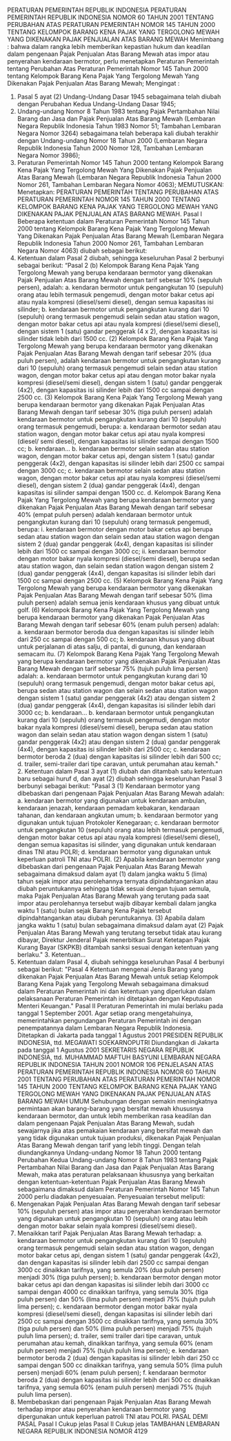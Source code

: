  PERATURAN PEMERINTAH REPUBLIK INDONESIA PERATURAN PEMERINTAH REPUBLIK INDONESIA NOMOR 60 TAHUN 2001 TENTANG PERUBAHAN ATAS PERATURAN PEMERINTAH NOMOR 145 TAHUN 2000 TENTANG KELOMPOK BARANG KENA PAJAK YANG TERGOLONG MEWAH YANG DIKENAKAN PAJAK PENJUALAN ATAS BARANG MEWAH
Menimbang :
 bahwa dalam rangka lebih memberikan kepastian hukum dan keadilan dalam pengenaan Pajak Penjualan Atas Barang Mewah atas impor atau penyerahan kendaraan bermotor, perlu menetapkan Peraturan Pemerintah tentang Perubahan Atas Peraturan Pemerintah Nomor 145 Tahun 2000 tentang Kelompok Barang Kena Pajak Yang Tergolong Mewah Yang Dikenakan Pajak Penjualan Atas Barang Mewah;
Mengingat :

1. Pasal 5 ayat (2) Undang-Undang Dasar 1945 sebagaimana telah diubah dengan Perubahan Kedua Undang-Undang Dasar 1945;
2. Undang-undang Nomor 8 Tahun 1983 tentang Pajak Pertambahan Nilai Barang dan Jasa dan Pajak Penjualan Atas Barang Mewah (Lembaran Negara Republik Indonesia Tahun 1983 Nomor 51; Tambahan Lembaran Negara Nomor 3264) sebagaimana telah beberapa kali diubah terakhir dengan Undang-undang Nomor 18 Tahun 2000 (Lembaran Negara Republik Indonesia Tahun 2000 Nomor 128, Tambahan Lembaran Negara Nomor 3986);
3. Peraturan Pemerintah Nomor 145 Tahun 2000 tentang Kelompok Barang Kena Pajak Yang Tergolong Mewah Yang Dikenakan Pajak Penjualan Atas Barang Mewah (Lembaran Negara Republik Indonesia Tahun 2000 Nomor 261, Tambahan Lembaran Negara Nomor 4063);
MEMUTUSKAN:
 Menetapkan: PERATURAN PEMERINTAH TENTANG PERUBAHAN ATAS PERATURAN PEMERINTAH NOMOR 145 TAHUN 2000 TENTANG KELOMPOK BARANG KENA PAJAK YANG TERGOLONG MEWAH YANG DIKENAKAN PAJAK PENJUALAN ATAS BARANG MEWAH.
Pasal I
Beberapa ketentuan dalam Peraturan Pemerintah Nomor 145 Tahun 2000 tentang Kelompok Barang Kena Pajak Yang Tergolong Mewah Yang Dikenakan Pajak Penjualan Atas Barang Mewah (Lembaran Negara Republik Indonesia Tahun 2000 Nomor 261, Tambahan Lembaran Negara Nomor 4063) diubah sebagai berikut:
1. Ketentuan dalam Pasal 2 diubah, sehingga keseluruhan Pasal 2 berbunyi sebagai berikut: “Pasal 2 (b) Kelompok Barang Kena Pajak Yang Tergolong Mewah yang berupa kendaraan bermotor yang dikenakan Pajak Penjualan Atas Barang Mewah dengan tarif sebesar 10% (sepuluh persen), adalah:
a. kendaran bermotor untuk pengangkutan 10 (sepuluh) orang atau lebih termasuk pengemudi, dengan motor bakar cetus api atau nyala kompresi (diesel/semi diesel), dengan semua kapasitas isi silinder;
b. kendaraan bermotor untuk pengangkutan kurang dari 10 (sepuluh) orang termasuk pengemudi selain sedan atau station wagon, dengan motor bakar cetus api atau nyala kompresi (diesel/semi diesel), dengan sistem 1 (satu) gandar penggerak (4 x 2), dengan kapasitas isi silinder tidak lebih dari 1500 cc.
(2) Kelompok Barang Kena Pajak Yang Tergolong Mewah yang berupa kendaraan bermotor yang dikenakan Pajak Penjualan Atas Barang Mewah dengan tarif sebesar 20% (dua puluh persen), adalah kendaraan bermotor untuk pengangkutan kurang dari 10 (sepuluh) orang termasuk pengemudi selain sedan atau station wagon, dengan motor bakar cetus api atau dengan motor bakar nyala kompresi (diesel/semi diesel), dengan sistem 1 (satu) gandar penggerak (4x2), dengan kapasitas isi silinder lebih dari 1500 cc sampai dengan 2500 cc.
(3) Kelompok Barang Kena Pajak Yang Tergolong Mewah yang berupa kendaraan bermotor yang dikenakan Pajak Penjualan Atas Barang Mewah dengan tarif sebesar 30% (tiga puluh persen) adalah kendaraan bermotor untuk pengangkutan kurang dari 10 (sepuluh) orang termasuk pengemudi, berupa:
a. kendaraan bermotor sedan atau station wagon, dengan motor bakar cetus api atau nyala kompresi (diesel/ semi diesel), dengan kapasitas isi silinder sampai dengan 1500 cc;
b. kendaraan...
b. kendaraan bermotor selain sedan atau station wagon, dengan motor bakar cetus api, dengan sistem 1 (satu) gandar penggerak (4x2), dengan kapasitas isi silinder lebih dari 2500 cc sampai dengan 3000 cc;
c. kendaraan bermotor selain sedan atau station wagon, dengan motor bakar cetus api atau nyala kompresi (diesel/semi diesel), dengan sistem 2 (dua) gandar penggerak (4x4), dengan kapasitas isi silinder sampai dengan 1500 cc.
d. Kelompok Barang Kena Pajak Yang Tergolong Mewah yang berupa kendaraan bermotor yang dikenakan Pajak Penjualan Atas Barang Mewah dengan tarif sebesar 40% (empat puluh persen) adalah kendaraan bermotor untuk pengangkutan kurang dari 10 (sepuluh) orang termasuk pengemudi, berupa:
i. kendaraan bermotor dengan motor bakar cetus api berupa sedan atau station wagon dan selain sedan atau station wagon dengan sistem 2 (dua) gandar penggerak (4x4), dengan kapasitas isi silinder lebih dari 1500 cc sampai dengan 3000 cc;
ii. kendaraan bermotor dengan motor bakar nyala kompresi (diesel/semi diesel), berupa sedan atau station wagon, dan selain sedan station wagon dengan sistem 2 (dua) gandar penggerak (4x4), dengan kapasitas isi silinder lebih dari 1500 cc sampai dengan 2500 cc.
(5) Kelompok Barang Kena Pajak Yang Tergolong Mewah yang berupa kendaraan bermotor yang dikenakan Pajak Penjualan Atas Barang Mewah dengan tarif sebesar 50% (lima puluh persen) adalah semua jenis kendaraan khusus yang dibuat untuk golf.
(6) Kelompok Barang Kena Pajak Yang Tergolong Mewah yang berupa kendaraan bermotor yang dikenakan Pajak Penjualan Atas Barang Mewah dengan tarif sebesar 60% (enam puluh persen) adalah:
a. kendaraan bermotor beroda dua dengan kapasitas isi silinder lebih dari 250 cc sampai dengan 500 cc;
b. kendaraan khusus yang dibuat untuk perjalanan di atas salju, di pantai, di gunung, dan kendaraan semacam itu.
(7) Kelompok Barang Kena Pajak Yang Tergolong Mewah yang berupa kendaraan bermotor yang dikenakan Pajak Penjualan Atas Barang Mewah dengan tarif sebesar 75% (tujuh puluh lima persen) adalah:
a. kendaraan bermotor untuk pengangkutan kurang dari 10 (sepuluh) orang termasuk pengemudi, dengan motor bakar cetus api, berupa sedan atau station wagon dan selain sedan atau station wagon dengan sistem 1 (satu) gandar penggerak (4x2) atau dengan sistem 2 (dua) gandar penggerak (4x4), dengan kapasitas isi silinder lebih dari 3000 cc;
b. kendaraan...
b. kendaraan bermotor untuk pengangkutan kurang dari 10 (sepuluh) orang termasuk pengemudi, dengan motor bakar nyala kompresi (diesel/semi diesel), berupa sedan atau station wagon dan selain sedan atau station wagon dengan sistem 1 (satu) gandar penggerak (4x2) atau dengan sistem 2 (dua) gandar penggerak (4x4), dengan kapasitas isi silinder lebih dari 2500 cc;
c. kendaraan bermotor beroda 2 (dua) dengan kapasitas isi silinder lebih dari 500 cc;
d. trailer, semi-trailer dari tipe caravan, untuk perumahan atau kemah." 2. Ketentuan dalam Pasal 3 ayat (1) diubah dan ditambah satu ketentuan baru sebagai huruf d, dan ayat (2) diubah sehingga keseluruhan Pasal 3 berbunyi sebagai berikut: "Pasal 3 (1) Kendaraan bermotor yang dibebaskan dari pengenaan Pajak Penjualan Atas Barang Mewah adalah:
a. kendaraan bermotor yang digunakan untuk kendaraan ambulan, kendaraan jenazah, kendaraan pemadam kebakaran, kendaraan tahanan, dan kendaraan angkutan umum;
b. kendaraan bermotor yang digunakan untuk tujuan Protokoler Kenegaraan;
c. kendaraan bermotor untuk pengangkutan 10 (sepuluh) orang atau lebih termasuk pengemudi, dengan motor bakar cetus api atau nyala kompresi (diesel/semi diesel), dengan semua kapasitas isi silinder, yang digunakan untuk kendaraan dinas TNI atau POLRI;
d. kendaraan bermotor yang digunakan untuk keperluan patroli TNI atau POLRI.
(2) Apabila kendaraan bermotor yang dibebaskan dari pengenaan Pajak Penjualan Atas Barang Mewah sebagaimana dimaksud dalam ayat (1) dalam jangka waktu 5 (lima) tahun sejak impor atau perolehannya ternyata dipindahtangankan atau diubah peruntukannya sehingga tidak sesuai dengan tujuan semula, maka Pajak Penjualan Atas Barang Mewah yang terutang pada saat impor atau perolehannya tersebut wajib dibayar kembali dalam jangka waktu 1 (satu) bulan sejak Barang Kena Pajak tersebut dipindahtangankan atau diubah peruntukannya.
(3) Apabila dalam jangka waktu 1 (satu) bulan sebagaimana dimaksud dalam ayat (2) Pajak Penjualan Atas Barang Mewah yang terutang tersebut tidak atau kurang dibayar, Direktur Jenderal Pajak menerbitkan Surat Ketetapan Pajak Kurang Bayar (SKPKB) ditambah sanksi sesuai dengan ketentuan yang berlaku." 3. Ketentuan...
3. Ketentuan dalam Pasal 4, diubah sehingga keseluruhan Pasal 4 berbunyi sebagai berikut: "Pasal 4 Ketentuan mengenai Jenis Barang yang dikenakan Pajak Penjualan Atas Barang Mewah untuk setiap Kelompok Barang Kena Pajak yang Tergolong Mewah sebagaimana dimaksud dalam Peraturan Pemerintah ini dan ketentuan yang diperlukan dalam pelaksanaan Peraturan Pemerintah ini ditetapkan dengan Keputusan Menteri Keuangan."
Pasal II
Peraturan Pemerintah ini mulai berlaku pada tanggal 1 September 2001.
Agar setiap orang mengetahuinya, memerintahkan pengundangan Peraturan Pemerintah ini dengan penempatannya dalam Lembaran Negara Republik Indonesia. Ditetapkan di Jakarta pada tanggal 1 Agustus 2001 PRESIDEN REPUBLIK INDONESIA, ttd. MEGAWATI SOEKARNOPUTRI Diundangkan di Jakarta pada tanggal 1 Agustus 2001 SEKRETARIS NEGARA REPUBLIK INDONESIA, ttd. MUHAMMAD MAFTUH BASYUNI LEMBARAN NEGARA REPUBLIK INDONESIA TAHUN 2001 NOMOR 106 PENJELASAN ATAS PERATURAN PEMERINTAH REPUBLIK INDONESIA NOMOR 60 TAHUN 2001 TENTANG PERUBAHAN ATAS PERATURAN PEMERINTAH NOMOR 145 TAHUN 2000 TENTANG KELOMPOK BARANG KENA PAJAK YANG TERGOLONG MEWAH YANG DIKENAKAN PAJAK PENJUALAN ATAS BARANG MEWAH UMUM Sehubungan dengan semakin meningkatnya permintaan akan barang-barang yang bersifat mewah khususnya kendaraan bermotor, dan untuk lebih memberikan rasa keadilan dan dalam pengenaan Pajak Penjualan Atas Barang Mewah, sudah sewajarnya jika atas pemakaian kendaraan yang bersifat mewah dan yang tidak digunakan untuk tujuan produksi, dikenakan Pajak Penjualan Atas Barang Mewah dengan tarif yang lebih tinggi. Dengan telah diundangkannya Undang-undang Nomor 18 Tahun 2000 tentang Perubahan Kedua Undang-undang Nomor 8 Tahun 1983 tentang Pajak Pertambahan Nilai Barang dan Jasa dan Pajak Penjualan Atas Barang Mewah, maka atas peraturan pelaksanaan khususnya yang berkaitan dengan ketentuan-ketentuan Pajak Penjualan Atas Barang Mewah sebagaimana dimaksud dalam Peraturan Pemerintah Nomor 145 Tahun 2000 perlu diadakan penyesuaian. Penyesuaian tersebut meliputi:
1. Mengenakan Pajak Penjualan Atas Barang Mewah dengan tarif sebesar 10% (sepuluh persen) atas impor atau penyerahan kendaraan bermotor yang digunakan untuk pengangkutan 10 (sepuluh) orang atau lebih dengan motor bakar selain nyala kompresi (diesel/semi diesel).
2. Menaikkan tarif Pajak Penjualan Atas Barang Mewah terhadap:
a. kendaraan bermotor untuk pengangkutan kurang dari 10 (sepuluh) orang termasuk pengemudi selain sedan atau station wagon, dengan motor bakar cetus api, dengan sistem 1 (satu) gandar penggerak (4x2), dan dengan kapasitas isi silinder lebih dari 2500 cc sampai dengan 3000 cc dinaikkan tarifnya, yang semula 20% (dua puluh persen) menjadi 30% (tiga puluh persen);
b. kendaraan bermotor dengan motor bakar cetus api dan dengan kapasitas isi silinder lebih dari 3000 cc sampai dengan 4000 cc dinaikkan tarifnya, yang semula 30% (tiga puluh persen) dan 50% (lima puluh persen) menjadi 75% (tujuh puluh lima persen);
c. kendaraan bermotor dengan motor bakar nyala kompresi (diesel/semi diesel), dengan kapasitas isi silinder lebih dari 2500 cc sampai dengan 3500 cc dinaikkan tarifnya, yang semula 30% (tiga puluh persen) dan 50% (lima puluh persen) menjadi 75% (tujuh puluh lima persen);
d. trailer, semi trailer dari tipe caravan, untuk perumahan atau kemah, dinaikkan tarifnya, yang semula 60% (enam puluh persen) menjadi 75% (tujuh puluh lima persen);
e. kendaraan bermotor beroda 2 (dua) dengan kapasitas isi silinder lebih dari 250 cc sampai dengan 500 cc dinaikkan tarifnya, yang semula 50% (lima puluh persen) menjadi 60% (enam puluh persen);
f. kendaraan bermotor beroda 2 (dua) dengan kapasitas isi silinder lebih dari 500 cc dinaikkan tarifnya, yang semula 60% (enam puluh persen) menjadi 75% (tujuh puluh lima persen).
3. Membebaskan dari pengenaan Pajak Penjualan Atas Barang Mewah terhadap impor atau penyerahan kendaraan bermotor yang dipergunakan untuk keperluan patroli TNI atau POLRI. PASAL DEMI PASAL
Pasal I
Cukup jelas
Pasal II
Cukup jelas TAMBAHAN LEMBARAN NEGARA REPUBLIK INDONESIA NOMOR 4129
